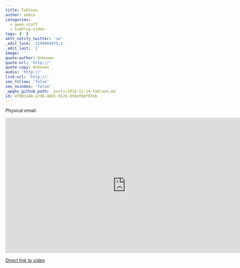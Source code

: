 ```yaml
---
title: Tableau
author: admin
categories:
  - geek-stuff
  - tumblog-video
tags: {  }
aktt_notify_twitter: 'no'
_edit_lock: '1299964975:1'
_edit_last: '1'
image: ''
quote-author: Unknown
quote-url: 'http://'
quote-copy: Unknown
audio: 'http://'
link-url: 'http://'
seo_follow: 'false'
seo_noindex: 'false'
_wpghs_github_path: _posts/2010-12-14-tableau.md
id: 4f083a48-a7db-40b5-912b-89def6bf97eb
---
```

<p>Physical email:</p>
<p><iframe src="http://player.vimeo.com/video/17280777" width="750" height="422" frameborder="0"></iframe></p>
<p><a href="http://vimeo.com/17280777">Direct link to video</a></p>
